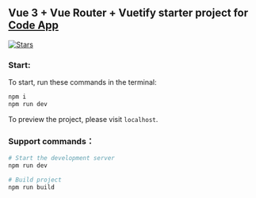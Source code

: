 ## Vue 3 + Vue Router + Vuetify starter project for [Code App](https://github.com/codeapp)

[![Stars](https://img.shields.io/github/stars/YzevDev/VueStarter?style=flat-square)](https://github.com/YzevDev/VueStarter/stargazers)

### Start:

To start, run these commands in the terminal:

```bash
npm i
npm run dev
```

To preview the project, please visit `localhost`.

### Support commands：

```bash
# Start the development server
npm run dev

# Build project
npm run build
```
